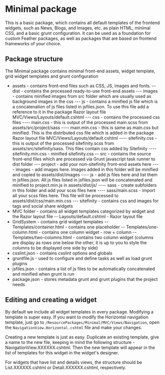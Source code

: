 # Minimal package #

This is a basic package, which contains all default templates of the frontend widgets, such as News, Blogs, and Images, etc. as plain HTML, minimal CSS, and a basic grunt configuration. It can be used as a foundation for custom Feather packages, as well as packages that are based on frontend frameworks of your choice.

## Package structure ##

The Minimal package contains minimal front-end assets, widget template, grid widget templates and grunt configuration
 - assets - contains front-end files such as CSS, JS, images and fonts.
 -- dist - contains the processed ready-to-use front-end assets
 --- images - contains minified images from src folder which are usually used as background images in the css
 --- js - contains a minified js file which is a concatenation of js files listed in jsfiles.json. To use this file add a reference to it in the package Razor layout file MVC/Views/Layouts/default.cshtml
 --- css - contains the processed css files
 ---- main.css - this is output of the processed main.scss from assets/src/project/sass
 ---- main.min.css - this is same as main.css but minified. This is the distributed css file which is added in the package Razor layout file MVC/Views/Layouts/default.cshtml
 ---- sitefinity.css - this is output of the processed sitefinity.scss from assets/src/sitefinity/sass. This files contain css added by Sitefinity
 ---- sitefinity.min.css - minified sitefinity.css
 -- src - contains the source front-end files which are processed via Grunt javascript task runner to dist folder
 --- project - add your non-sitefinity front-end assets here
 ---- images - add images here. Images added in this folder will be minified and copied to assets/dist/images
 ---- js - add js files here and list them in jsfiles.json. All js files listed in jsfiles.json will be concatenated and minified to project.min.js in assets/dist/js/
 ---- sass - create subfolders in this folder and add your scss files here
 ---- sass/main.scss - import all your scss files here. This file will be processed to assets/dist/css/main.min.css
 --- sitefinity - contains css and images for tags and social share widgets
 - MVC folder - contains all widget templates categorized by widget and the Razor layout file
 -- Layouts/default.cshtml - Razor layout file
 - GridSystem - contains grid widget templates
 -- Templates/container.html - contains one placeholder
 -- Templates/one-column.html - contains one column widget - row + column
 -- Templates/two-columns.html - contains two column widget (columns are display as rows one below the other, it is up to you to style the columns to be displayed one side by side)
 - csslint.json - contains csslint options and globals
 - gruntfile.js - used to configure and define tasks as well as load grunt plugins
 - jsfiles.json - contains a list of js files to be automatically concatenated and minified when grunt is run
 - package.json - stores metadata grunt and grunt plugins that the project needs

## Editing and creating a widget ##
By default we include all widget templates in every package. Modifying a template is super easy. If you want to modify the Horizontal navigation template, just go to `/ResourcePackages/Minimal/MVC/Views/Navigation`, open the `NavigationView.Horizontal.cshtml` file and make your changes.

Creating a new template is just as easy.
Duplicate an existing template, give a name to the new file, keeping in mind the following structure - NavigationView.XXXXXX.cshtml. Then the new template will appear in the list of templates for this widget in the widget's designer.

For widgets that have list and details views, the structure should be List.XXXXXX.cshtml or Detail.XXXXXX.cshtml, respectively.
